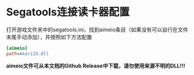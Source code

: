 # Segatools连接读卡器配置
打开游戏文件夹中的segatools.ini，找到aimeio条目（如果没有可以自行在文件末尾手动添加），并按照如下方法配置
```ini
[aimeio]
path=AkariIO.dll
```
**aimeio文件可从本文档的Github Release中下载，请勿使用来源不明的DLL!!!**
